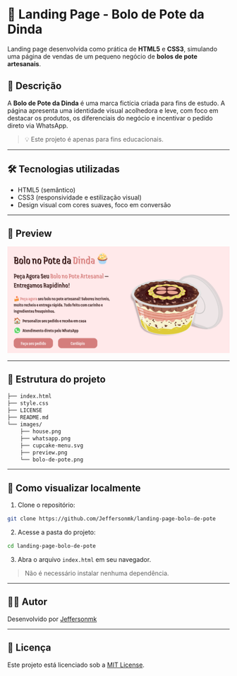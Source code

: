 # 🍰 Landing Page - Bolo de Pote da Dinda

Landing page desenvolvida como prática de **HTML5** e **CSS3**, simulando uma página de vendas de um pequeno negócio de **bolos de pote artesanais**.

## 🧾 Descrição

A **Bolo de Pote da Dinda** é uma marca fictícia criada para fins de estudo. A página apresenta uma identidade visual acolhedora e leve, com foco em destacar os produtos, os diferenciais do negócio e incentivar o pedido direto via WhatsApp.

> 💡 Este projeto é apenas para fins educacionais.

---

## 🛠️ Tecnologias utilizadas

- HTML5 (semântico)
- CSS3 (responsividade e estilização visual)
- Design visual com cores suaves, foco em conversão

---

## 📸 Preview

![Logo do Projeto](/images/preview.png)

---

## 📂 Estrutura do projeto

```
├── index.html
├── style.css
├── LICENSE
├── README.md
└── images/
    ├── house.png
    ├── whatsapp.png
    ├── cupcake-menu.svg
    ├── preview.png
    └── bolo-de-pote.png
```

---

## 🧪 Como visualizar localmente

1. Clone o repositório:

```bash
git clone https://github.com/Jeffersonmk/landing-page-bolo-de-pote
```

2. Acesse a pasta do projeto:

```bash
cd landing-page-bolo-de-pote
```

3. Abra o arquivo `index.html` em seu navegador.

> Não é necessário instalar nenhuma dependência.

---

## 🧑‍💻 Autor

Desenvolvido por [Jeffersonmk](https://github.com/Jeffersonmk)

---

## 📄 Licença

Este projeto está licenciado sob a [MIT License](LICENSE).

